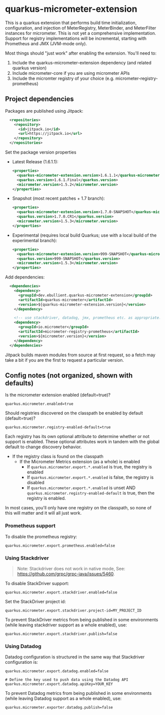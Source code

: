 # quarkus-micrometer-extension

This is a quarkus extension that performs build time initialization, configuration, and injection of MeterRegistry, MeterBinder, and MeterFilter instances for micrometer. This is not yet a comprehensive implementation. Support for registry implementations will be incremental, starting with Prometheus and JMX (JVM-mode only).

Most things should "just work" after enabling the extension. You'll need to:

1. Include the quarkus-micrometer-extension dependency (and related quarkus version)
2. Include micrometer-core if you are using micrometer APIs
3. Include the micromter registry of your choice (e.g. micrometer-registry-prometheus)

## Project dependencies

Packages are published using Jitpack:

```xml
  <repositories>
    <repository>
      <id>jitpack.io</id>
      <url>https://jitpack.io</url>
    </repository>
  </repositories>
```

Set the package version properties

* Latest Release (1.6.1.1):

  ```xml
  <properties>
    <quarkus-micrometer-extension.version>1.6.1.1</quarkus-micrometer-extension.version>
    <quarkus.version>1.6.1.Final</quarkus.version>
    <micrometer.version>1.5.2</micrometer.version>
  </properties>
  ```

* Snapshot (most recent patches + 1.7 branch):

  ```xml
  <properties>
    <quarkus-micrometer-extension.version>1.7.0-SNAPSHOT</quarkus-micrometer-extension.version>
    <quarkus.version>1.7.0.CR1</quarkus.version>
    <micrometer.version>1.5.3</micrometer.version>
  </properties>
  ```

* Experimental (requires local build Quarkus; use with a local build of the experimental branch):

  ```xml
  <properties>
    <quarkus-micrometer-extension.version>999-SNAPSHOT</quarkus-micrometer-extension.version>
    <quarkus.version>999-SNAPSHOT</quarkus.version>
    <micrometer.version>1.5.3</micrometer.version>
  </properties>
  ```

Add dependencies:

```xml
  <dependencies>
    <dependency>
      <groupId>dev.ebullient.quarkus-micrometer-extension</groupId>
      <artifactId>quarkus-micrometer</artifactId>
      <version>${quarkus-micrometer-extension.version}</version>
    </dependency>

    <!-- use stackdriver, datadog, jmx, prometheus etc. as appropriate. Help welcome to enable more! -->
    <dependency>
      <groupId>io.micrometer</groupId>
      <artifactId>micrometer-registry-prometheus</artifactId>
      <version>${micrometer.version}</version>
    </dependency>
  </dependencies>
```

Jitpack builds maven modules from source at first request, so a fetch may take a bit if you are the first to request a particular version.

## Config notes (not organized, shown with defaults)

Is the micrometer extension enabled (default=true)?

```properties
quarkus.micrometer.enabled=true
```

Should registries discovered on the classpath be enabled by default (default=true)?

```properties
quarkus.micrometer.registry-enabled-default=true
```

Each registry has its own optional attribute to determine whether or not support is enabled. These optional attributes work in tandem with the global default to change discovery behavior.

* If the registry class is found on the classpath
  * If the Micrometer Metrics extension (as a whole) is enabled
    * If `quarkus.micrometer.export.*.enabled` is true, the registry is enabled
    * If `quarkus.micrometer.export.*.enabled` is false, the registry is disabled
    * If `quarkus.micrometer.export.*.enabled` is unset AND `quarkus.micrometer.registry-enabled-default` is true, then the registry is enabled.

In most cases, you'll only have one registry on the classpath, so none of this will matter and it will all just work.

### Prometheus support

To disable the prometheus registry:

```properties
quarkus.micrometer.export.prometheus.enabled=false
```

### Using Stackdriver

> Note: Stackdriver does not work in native mode, See: https://github.com/grpc/grpc-java/issues/5460.

To disable StackDriver support:

```properties
quarkus.micrometer.export.stackdriver.enabled=false
```

Set the StackDriver project id:

```properties
quarkus.micrometer.export.stackdriver.project-id=MY_PROJECT_ID
```

To prevent StackDriver metrics from being published in some environments (while leaving stackdriver support as a whole enabled), use:

```properties
quarkus.micrometer.export.stackdriver.publish=false
```

### Using Datadog

Datadog configuration is structured in the same way that Stackdriver configuration is:

```properties
quarkus.micrometer.export.datadog.enabled=false

# Define the key used to push data using the Datadog API
quarkus.micrometer.export.datadog.apiKey=YOUR_KEY
```

To prevent Datadog metrics from being published in some environments (while leaving Datadog support as a whole enabled), use:

```properties
quarkus.micrometer.exporter.datadog.publish=false
```
